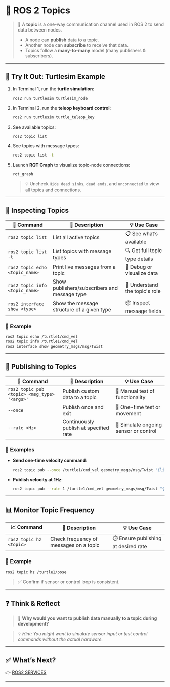 # 🔄 ROS 2 Topics

> 📡 A **topic** is a one-way communication channel used in ROS 2 to send data between nodes.
>
> - A node can **publish** data to a topic.
> - Another node can **subscribe** to receive that data.
> - Topics follow a **many-to-many** model (many publishers & subscribers).

---

## 🐢 Try It Out: Turtlesim Example

1. In Terminal 1, run the **turtle simulation**:

   ```bash
   ros2 run turtlesim turtlesim_node


2. In Terminal 2, run the **teleop keyboard control**:

   ```bash
   ros2 run turtlesim turtle_teleop_key
   ```

3. See available topics:

   ```bash
   ros2 topic list
   ```

4. See topics with message types:

   ```bash
   ros2 topic list -t
   ```

5. Launch **RQT Graph** to visualize topic-node connections:

   ```bash
   rqt_graph
   ```

   > 💡 Uncheck `Hide dead sinks`, `dead ends`, and `unconnected` to view all topics and connections.

---

## 🧪 Inspecting Topics

| 🧾 Command                     | 📝 Description                               | 💡 Use Case                    |
| ------------------------------ | -------------------------------------------- | ------------------------------ |
| `ros2 topic list`              | List all active topics                       | 📋 See what’s available        |
| `ros2 topic list -t`           | List topics with message types               | 🔍 Get full topic type details |
| `ros2 topic echo <topic_name>` | Print live messages from a topic             | 👀 Debug or visualize data     |
| `ros2 topic info <topic_name>` | Show publishers/subscribers and message type | 🧠 Understand the topic's role |
| `ros2 interface show <type>`   | Show the message structure of a given type   | 📦 Inspect message fields      |

### 🧪 Example

```bash
ros2 topic echo /turtle1/cmd_vel
ros2 topic info /turtle1/cmd_vel
ros2 interface show geometry_msgs/msg/Twist
```

---

## 📨 Publishing to Topics

| 🚀 Command                                   | 📝 Description                         | 💡 Use Case                           |
| -------------------------------------------- | -------------------------------------- | ------------------------------------- |
| `ros2 topic pub <topic> <msg_type> '<args>'` | Publish custom data to a topic         | 🧪 Manual test of functionality       |
| `--once`                                     | Publish once and exit                  | 🧷 One-time test or movement          |
| `--rate <Hz>`                                | Continuously publish at specified rate | 🔁 Simulate ongoing sensor or control |

### 📌 Examples

* **Send one-time velocity command**:

  ```bash
  ros2 topic pub --once /turtle1/cmd_vel geometry_msgs/msg/Twist "{linear: {x: 2.0}, angular: {z: 1.0}}"
  ```

* **Publish velocity at 1Hz**:

  ```bash
  ros2 topic pub --rate 1 /turtle1/cmd_vel geometry_msgs/msg/Twist "{linear: {x: 1.0}, angular: {z: 0.5}}"
  ```

---

## 📊 Monitor Topic Frequency

| 📈 Command              | 📝 Description                         | 💡 Use Case                          |
| ----------------------- | -------------------------------------- | ------------------------------------ |
| `ros2 topic hz <topic>` | Check frequency of messages on a topic | ⏱️ Ensure publishing at desired rate |

### 📌 Example

```bash
ros2 topic hz /turtle1/pose
```

> ✅ Confirm if sensor or control loop is consistent.

---

## ❓ Think & Reflect

> 💭 **Why would you want to publish data manually to a topic during development?**

> 💡 *Hint: You might want to simulate sensor input or test control commands without the actual hardware.*

---

## ✅ What’s Next?

👉 [ROS2 SERVICES](./ros_services.md)

---
